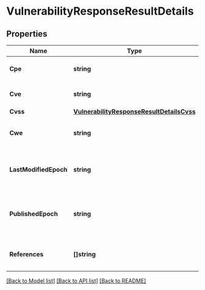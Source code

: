 # VulnerabilityResponseResultDetails

## Properties

Name | Type | Description | Notes
------------ | ------------- | ------------- | -------------
**Cpe** | **string** | A CPE product reference | [optional] 
**Cve** | **string** | A CVE identification string | [optional] 
**Cvss** | [**VulnerabilityResponseResultDetailsCvss**](VulnerabilityResponse_result_details_cvss.md) |  | [optional] 
**Cwe** | **string** | A CWE group identification string | [optional] 
**LastModifiedEpoch** | **string** | An epoch timestamp indicating source last update time | [optional] 
**PublishedEpoch** | **string** | An epoch timestamp indicating source publishing time | [optional] 
**References** | **[]string** | An array of external reference links | [optional] 

[[Back to Model list]](../README.md#documentation-for-models) [[Back to API list]](../README.md#documentation-for-api-endpoints) [[Back to README]](../README.md)


